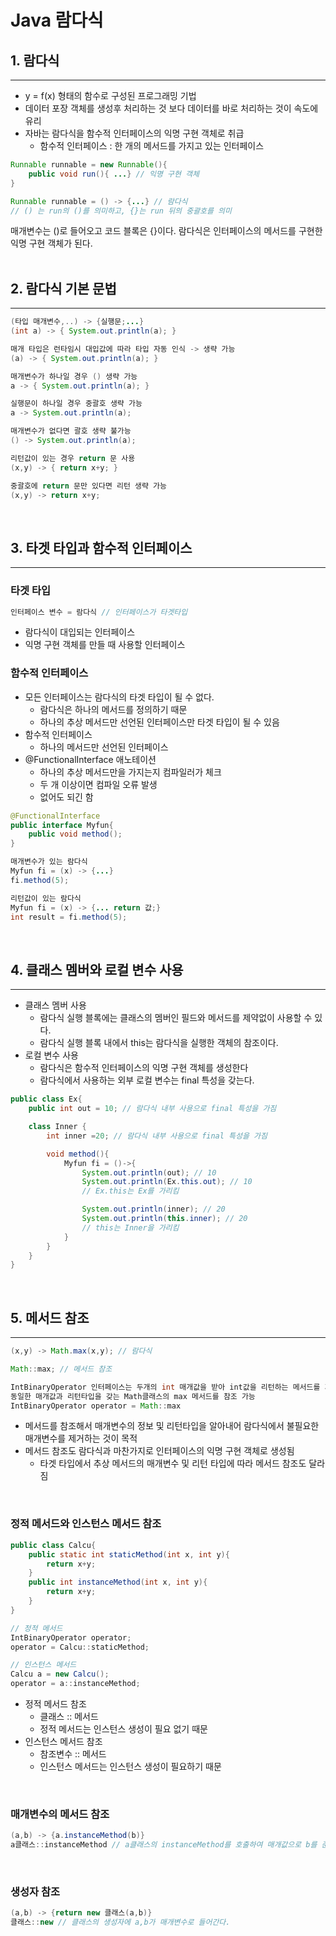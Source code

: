 # Java 람다식

## 1. 람다식
---
+ y = f(x) 형태의 함수로 구성된 프로그래밍 기법
+ 데이터 포장 객체를 생성후 처리하는 것 보다 데이터를 바로 처리하는 것이 속도에 유리
+ 자바는 람다식을 함수적 인터페이스의 익명 구현 객체로 취급
    - 함수적 인터페이스 : 한 개의 메서드를 가지고 있는 인터페이스

```java
Runnable runnable = new Runnable(){
    public void run(){ ...} // 익명 구현 객체
}

Runnable runnable = () -> {...} // 람다식
// () 는 run의 ()를 의미하고, {}는 run 뒤의 중괄호를 의미
```
매개변수는 ()로 들어오고 코드 블록은 {}이다. 람다식은 인터페이스의 메서드를 구현한 익명 구현 객체가 된다.  
<br>

## 2. 람다식 기본 문법
---
```java
(타입 매개변수,..) -> {실행문;...}
(int a) -> { System.out.println(a); }

매개 타입은 런타임시 대입값에 따라 타입 자동 인식 -> 생략 가능
(a) -> { System.out.println(a); }

매개변수가 하나일 경우 () 생략 가능
a -> { System.out.println(a); }

실행문이 하나일 경우 중괄호 생략 가능
a -> System.out.println(a); 

매개변수가 없다면 괄호 생략 불가능
() -> System.out.println(a);

리턴값이 있는 경우 return 문 사용
(x,y) -> { return x+y; }

중괄호에 return 문만 있다면 리턴 생략 가능
(x,y) -> return x+y; 
```
<br>

## 3. 타겟 타입과 함수적 인터페이스
---
### 타겟 타입
```java
인터페이스 변수 = 람다식 // 인터페이스가 타겟타입
```
+ 람다식이 대입되는 인터페이스
+ 익명 구현 객체를 만들 때 사용할 인터페이스

### 함수적 인터페이스
+ 모든 인터페이스는 람다식의 타겟 타입이 될 수 없다.
    - 람다식은 하나의 메서드를 정의하기 때문
    - 하나의 추상 메서드만 선언된 인터페이스만 타겟 타입이 될 수 있음
+ 함수적 인터페이스
    - 하나의 메서드만 선언된 인터페이스
+ @FunctionalInterface 애노테이션
    - 하나의 추상 메서드만을 가지는지 컴파일러가 체크
    - 두 개 이상이면 컴파일 오류 발생
    - 없어도 되긴 함

```java
@FunctionalInterface
public interface Myfun{
    public void method();
}

매개변수가 있는 람다식
Myfun fi = (x) -> {...}
fi.method(5);

리턴값이 있는 람다식
Myfun fi = (x) -> {... return 값;}
int result = fi.method(5);
```
<br>

## 4. 클래스 멤버와 로컬 변수 사용
---
+ 클래스 멤버 사용
    - 람다식 실행 블록에는 클래스의 멤버인 필드와 메서드를 제약없이 사용할 수 있다.
    - 람다식 실행 블록 내에서 this는 람다식을 실행한 객체의 참조이다.
+ 로컬 변수 사용
    - 람다식은 함수적 인터페이스의 익명 구현 객체를 생성한다
    - 람다식에서 사용하는 외부 로컬 변수는 final 특성을 갖는다.

```java
public class Ex{
    public int out = 10; // 람다식 내부 사용으로 final 특성을 가짐

    class Inner {
        int inner =20; // 람다식 내부 사용으로 final 특성을 가짐

        void method(){
            Myfun fi = ()->{
                System.out.println(out); // 10
                System.out.println(Ex.this.out); // 10
                // Ex.this는 Ex를 가리킴

                System.out.println(inner); // 20
                System.out.println(this.inner); // 20
                // this는 Inner을 가리킴
            }
        }
    }
}
```
<br>

## 5. 메서드 참조
---
```java
(x,y) -> Math.max(x,y); // 람다식

Math::max; // 메서드 참조

IntBinaryOperator 인터페이스는 두개의 int 매개값을 받아 int값을 리턴하는 메서드를 가짐
동일한 매개값과 리턴타입을 갖는 Math클래스의 max 메서드를 참조 가능
IntBinaryOperator operator = Math::max
```

+ 메서드를 참조해서 매개변수의 정보 및 리턴타입을 알아내어 람다식에서 불필요한 매개변수를 제거하는 것이 목적
+ 메서드 참조도 람다식과 마찬가지로 인터페이스의 익명 구현 객체로 생성됨
    - 타겟 타입에서 추상 메서드의 매개변수 및 리턴 타입에 따라 메서드 참조도 달라짐

<br>

### 정적 메서드와 인스턴스 메서드 참조
```java
public class Calcu{
    public static int staticMethod(int x, int y){
        return x+y;
    }
    public int instanceMethod(int x, int y){
        return x+y;
    }
}

// 정적 메서드
IntBinaryOperator operator;
operator = Calcu::staticMethod;

// 인스턴스 메서드
Calcu a = new Calcu();
operator = a::instanceMethod;
```

+ 정적 메서드 참조
    - 클래스 :: 메서드
    - 정적 메서드는 인스턴스 생성이 필요 없기 때문
+ 인스턴스 메서드 참조
    - 참조변수 :: 메서드
    - 인스턴스 메서드는 인스턴스 생성이 필요하기 때문

<br>

### 매개변수의 메서드 참조
```java
(a,b) -> {a.instanceMethod(b)}
a클래스::instanceMethod // a클래스의 instanceMethod를 호출하여 매개값으로 b를 준다.
```
<br>

### 생성자 참조
```java
(a,b) -> {return new 클래스(a,b)}
클래스::new // 클래스의 생성자에 a,b가 매개변수로 들어간다.
```